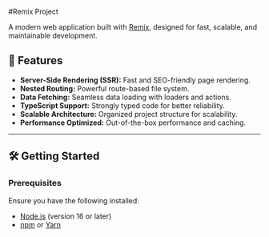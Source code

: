 #Remix Project

A modern web application built with [Remix](https://remix.run/), designed for fast, scalable, and maintainable development.

## 🚀 Features

- **Server-Side Rendering (SSR):** Fast and SEO-friendly page rendering.
- **Nested Routing:** Powerful route-based file system.
- **Data Fetching:** Seamless data loading with loaders and actions.
- **TypeScript Support:** Strongly typed code for better reliability.
- **Scalable Architecture:** Organized project structure for scalability.
- **Performance Optimized:** Out-of-the-box performance and caching.

---

## 🛠️ Getting Started

### Prerequisites

Ensure you have the following installed:

- [Node.js](https://nodejs.org/) (version 16 or later)
- [npm](https://www.npmjs.com/) or [Yarn](https://yarnpkg.com/)

